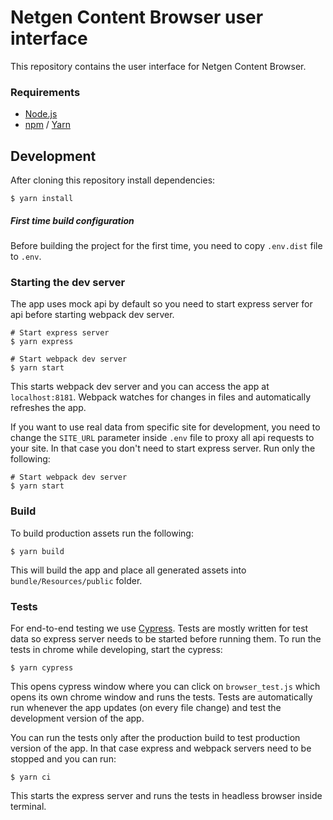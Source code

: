 # Netgen Content Browser user interface
This repository contains the user interface for Netgen Content Browser.

### Requirements
- [Node.js](https://nodejs.org/en/download/)
- [npm](http://npmjs.com) / [Yarn](https://yarnpkg.com)

## Development
After cloning this repository install dependencies:
```
$ yarn install
```

##### First time build configuration
Before building the project for the first time, you need to copy `.env.dist` file to `.env`.

### Starting the dev server
The app uses mock api by default so you need to start express server for api before starting webpack dev server.
```
# Start express server
$ yarn express

# Start webpack dev server
$ yarn start
```

This starts webpack dev server and you can access the app at `localhost:8181`.
Webpack watches for changes in files and automatically refreshes the app.

If you want to use real data from specific site for development, you need to change the `SITE_URL` parameter inside `.env` file to proxy all api requests to your site.
In that case you don't need to start express server. Run only the following:
```
# Start webpack dev server
$ yarn start
```

### Build
To build production assets run the following:
```
$ yarn build
```
This will build the app and place all generated assets into `bundle/Resources/public` folder.

### Tests
For end-to-end testing we use [Cypress](https://www.cypress.io/).
Tests are mostly written for test data so express server needs to be started before running them.
To run the tests in chrome while developing, start the cypress:
```
$ yarn cypress
```
This opens cypress window where you can click on `browser_test.js` which opens its own chrome window and runs the tests. Tests are automatically run whenever the app updates (on every file change) and test the development version of the app.

You can run the tests only after the production build to test production version of the app. In that case express and webpack servers need to be stopped and you can run:
```
$ yarn ci
```
This starts the express server and runs the tests in headless browser inside terminal.
